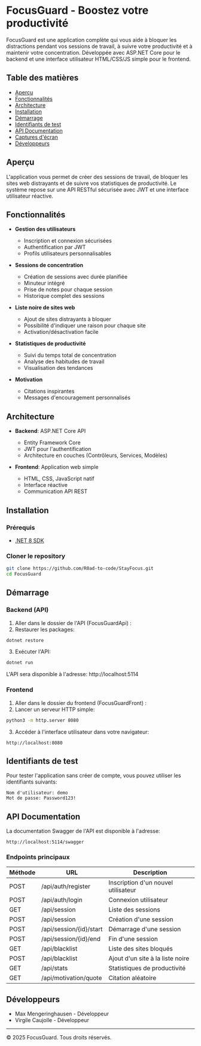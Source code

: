 # FocusGuard - Boostez votre productivité

FocusGuard est une application complète qui vous aide à bloquer les distractions pendant vos sessions de travail, à suivre votre productivité et à maintenir votre concentration. Développée avec ASP.NET Core pour le backend et une interface utilisateur HTML/CSS/JS simple pour le frontend.

## Table des matières

- [Aperçu](#aperçu)
- [Fonctionnalités](#fonctionnalités)
- [Architecture](#architecture)
- [Installation](#installation)
- [Démarrage](#démarrage)
- [Identifiants de test](#identifiants-de-test)
- [API Documentation](#api-documentation)
- [Captures d'écran](#captures-décran)
- [Développeurs](#développeurs)

## Aperçu

L'application vous permet de créer des sessions de travail, de bloquer les sites web distrayants et de suivre vos statistiques de productivité. Le système repose sur une API RESTful sécurisée avec JWT et une interface utilisateur réactive.

## Fonctionnalités

- **Gestion des utilisateurs**
  - Inscription et connexion sécurisées
  - Authentification par JWT
  - Profils utilisateurs personnalisables

- **Sessions de concentration**
  - Création de sessions avec durée planifiée
  - Minuteur intégré
  - Prise de notes pour chaque session
  - Historique complet des sessions

- **Liste noire de sites web**
  - Ajout de sites distrayants à bloquer
  - Possibilité d'indiquer une raison pour chaque site
  - Activation/désactivation facile

- **Statistiques de productivité**
  - Suivi du temps total de concentration
  - Analyse des habitudes de travail
  - Visualisation des tendances

- **Motivation**
  - Citations inspirantes
  - Messages d'encouragement personnalisés

## Architecture

- **Backend**: ASP.NET Core API
  - Entity Framework Core
  - JWT pour l'authentification
  - Architecture en couches (Contrôleurs, Services, Modèles)

- **Frontend**: Application web simple
  - HTML, CSS, JavaScript natif
  - Interface réactive
  - Communication API REST

## Installation

### Prérequis

- [.NET 8 SDK](https://dotnet.microsoft.com/download/dotnet/8.0)

### Cloner le repository

```bash
git clone https://github.com/R0ad-to-code/StayFocus.git
cd FocusGuard
```

## Démarrage

### Backend (API)

1. Aller dans le dossier de l'API (FocusGuardApi) :
2. Restaurer les packages:

```bash
dotnet restore
```

3. Exécuter l'API:

```bash
dotnet run
```

L'API sera disponible à l'adresse: http://localhost:5114

### Frontend

1. Aller dans le dossier du frontend (FocusGuardFront) :
2. Lancer un serveur HTTP simple:

```bash
python3 -m http.server 8080
```

3. Accéder à l'interface utilisateur dans votre navigateur:

```
http://localhost:8080
```

## Identifiants de test

Pour tester l'application sans créer de compte, vous pouvez utiliser les identifiants suivants:

```
Nom d'utilisateur: demo
Mot de passe: Password123!
```

## API Documentation

La documentation Swagger de l'API est disponible à l'adresse:

```
http://localhost:5114/swagger
```

### Endpoints principaux

| Méthode | URL                           | Description                               |
|---------|-------------------------------|-------------------------------------------|
| POST    | /api/auth/register            | Inscription d'un nouvel utilisateur        |
| POST    | /api/auth/login               | Connexion utilisateur                     |
| GET     | /api/session                  | Liste des sessions                        |
| POST    | /api/session                  | Création d'une session                    |
| POST    | /api/session/{id}/start       | Démarrage d'une session                   |
| POST    | /api/session/{id}/end         | Fin d'une session                         |
| GET     | /api/blacklist                | Liste des sites bloqués                   |
| POST    | /api/blacklist                | Ajout d'un site à la liste noire          |
| GET     | /api/stats                    | Statistiques de productivité              |
| GET     | /api/motivation/quote         | Citation aléatoire                        |

## Développeurs

- Max Mengeringhausen - Développeur 
- Virgile Caujolle - Développeur

---

© 2025 FocusGuard. Tous droits réservés.
